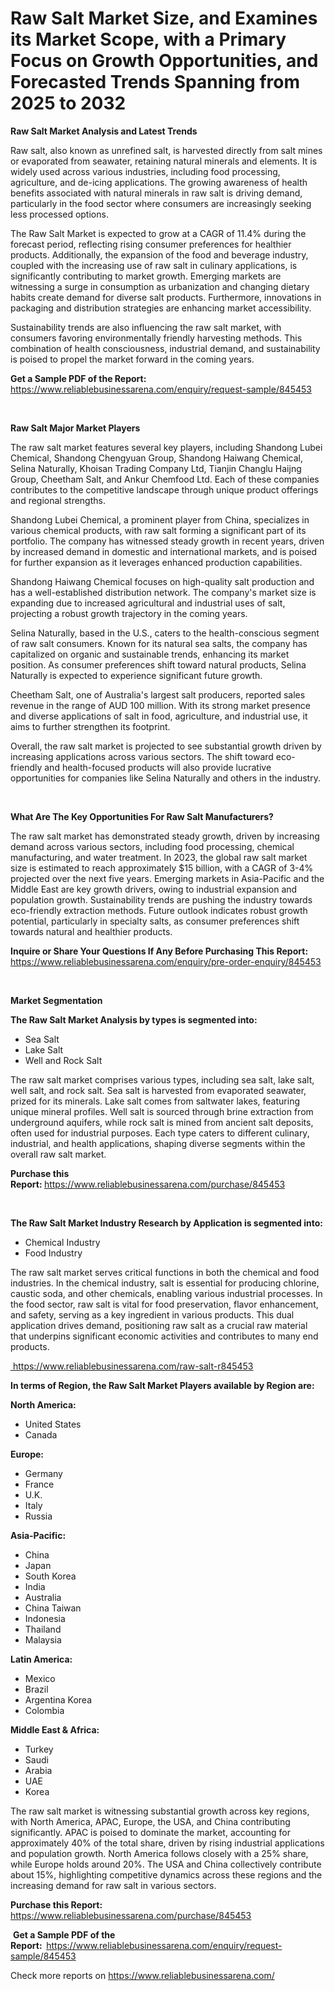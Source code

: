 <p><h1>Raw Salt Market Size, and Examines its Market Scope, with a Primary Focus on Growth Opportunities, and Forecasted Trends Spanning from 2025 to 2032</h1></p><p><strong>Raw Salt Market Analysis and Latest Trends</strong></p>
<p><p>Raw salt, also known as unrefined salt, is harvested directly from salt mines or evaporated from seawater, retaining natural minerals and elements. It is widely used across various industries, including food processing, agriculture, and de-icing applications. The growing awareness of health benefits associated with natural minerals in raw salt is driving demand, particularly in the food sector where consumers are increasingly seeking less processed options.</p><p>The Raw Salt Market is expected to grow at a CAGR of 11.4% during the forecast period, reflecting rising consumer preferences for healthier products. Additionally, the expansion of the food and beverage industry, coupled with the increasing use of raw salt in culinary applications, is significantly contributing to market growth. Emerging markets are witnessing a surge in consumption as urbanization and changing dietary habits create demand for diverse salt products. Furthermore, innovations in packaging and distribution strategies are enhancing market accessibility. </p><p>Sustainability trends are also influencing the raw salt market, with consumers favoring environmentally friendly harvesting methods. This combination of health consciousness, industrial demand, and sustainability is poised to propel the market forward in the coming years.</p></p>
<p><strong>Get a Sample PDF of the Report:&nbsp;</strong> <a href="https://www.reliablebusinessarena.com/enquiry/request-sample/845453?utm_campaign=1943&utm_medium=2&utm_source=Github&utm_content=ia&utm_term=15022025&utm_id=raw-salt">https://www.reliablebusinessarena.com/enquiry/request-sample/845453</a></p>
<p>&nbsp;</p>
<p><strong>Raw Salt Major Market Players</strong></p>
<p><p>The raw salt market features several key players, including Shandong Lubei Chemical, Shandong Chengyuan Group, Shandong Haiwang Chemical, Selina Naturally, Khoisan Trading Company Ltd, Tianjin Changlu Haijng Group, Cheetham Salt, and Ankur Chemfood Ltd. Each of these companies contributes to the competitive landscape through unique product offerings and regional strengths.</p><p>Shandong Lubei Chemical, a prominent player from China, specializes in various chemical products, with raw salt forming a significant part of its portfolio. The company has witnessed steady growth in recent years, driven by increased demand in domestic and international markets, and is poised for further expansion as it leverages enhanced production capabilities.</p><p>Shandong Haiwang Chemical focuses on high-quality salt production and has a well-established distribution network. The company's market size is expanding due to increased agricultural and industrial uses of salt, projecting a robust growth trajectory in the coming years.</p><p>Selina Naturally, based in the U.S., caters to the health-conscious segment of raw salt consumers. Known for its natural sea salts, the company has capitalized on organic and sustainable trends, enhancing its market position. As consumer preferences shift toward natural products, Selina Naturally is expected to experience significant future growth.</p><p>Cheetham Salt, one of Australia's largest salt producers, reported sales revenue in the range of AUD 100 million. With its strong market presence and diverse applications of salt in food, agriculture, and industrial use, it aims to further strengthen its footprint.</p><p>Overall, the raw salt market is projected to see substantial growth driven by increasing applications across various sectors. The shift toward eco-friendly and health-focused products will also provide lucrative opportunities for companies like Selina Naturally and others in the industry.</p></p>
<p>&nbsp;</p>
<p><strong>What Are The Key Opportunities For Raw Salt Manufacturers?</strong></p>
<p><p>The raw salt market has demonstrated steady growth, driven by increasing demand across various sectors, including food processing, chemical manufacturing, and water treatment. In 2023, the global raw salt market size is estimated to reach approximately $15 billion, with a CAGR of 3-4% projected over the next five years. Emerging markets in Asia-Pacific and the Middle East are key growth drivers, owing to industrial expansion and population growth. Sustainability trends are pushing the industry towards eco-friendly extraction methods. Future outlook indicates robust growth potential, particularly in specialty salts, as consumer preferences shift towards natural and healthier products.</p></p>
<p><strong>Inquire or Share Your Questions If Any Before Purchasing This Report:</strong> <a href="https://www.reliablebusinessarena.com/enquiry/pre-order-enquiry/845453?utm_campaign=1943&utm_medium=2&utm_source=Github&utm_content=ia&utm_term=15022025&utm_id=raw-salt">https://www.reliablebusinessarena.com/enquiry/pre-order-enquiry/845453</a></p>
<p>&nbsp;</p>
<p><strong>Market Segmentation</strong></p>
<p><strong>The Raw Salt Market Analysis by types is segmented into:</strong></p>
<p><ul><li>Sea Salt</li><li>Lake Salt</li><li>Well and Rock Salt</li></ul></p>
<p><p>The raw salt market comprises various types, including sea salt, lake salt, well salt, and rock salt. Sea salt is harvested from evaporated seawater, prized for its minerals. Lake salt comes from saltwater lakes, featuring unique mineral profiles. Well salt is sourced through brine extraction from underground aquifers, while rock salt is mined from ancient salt deposits, often used for industrial purposes. Each type caters to different culinary, industrial, and health applications, shaping diverse segments within the overall raw salt market.</p></p>
<p><strong>Purchase this Report:&nbsp;</strong><a href="https://www.reliablebusinessarena.com/purchase/845453?utm_campaign=1943&utm_medium=2&utm_source=Github&utm_content=ia&utm_term=15022025&utm_id=raw-salt">https://www.reliablebusinessarena.com/purchase/845453</a></p>
<p>&nbsp;</p>
<p><strong>The Raw Salt Market Industry Research by Application is segmented into:</strong></p>
<p><ul><li>Chemical Industry</li><li>Food Industry</li></ul></p>
<p><p>The raw salt market serves critical functions in both the chemical and food industries. In the chemical industry, salt is essential for producing chlorine, caustic soda, and other chemicals, enabling various industrial processes. In the food sector, raw salt is vital for food preservation, flavor enhancement, and safety, serving as a key ingredient in various products. This dual application drives demand, positioning raw salt as a crucial raw material that underpins significant economic activities and contributes to many end products.</p></p>
<p><a href="https://www.reliablebusinessarena.com/raw-salt-r845453?utm_campaign=1943&utm_medium=2&utm_source=Github&utm_content=ia&utm_term=15022025&utm_id=raw-salt">&nbsp;https://www.reliablebusinessarena.com/raw-salt-r845453</a></p>
<p><strong>In terms of Region, the Raw Salt Market Players available by Region are:</strong></p>
<p>
    <p> <strong> North America: </strong>
        <ul>
            <li>United States</li>
            <li>Canada</li>
        </ul>
        </p> 
    <p> <strong> Europe: </strong>
        <ul>
            <li>Germany</li>
            <li>France</li>
            <li>U.K.</li>
            <li>Italy</li>
            <li>Russia</li>
        </ul>
        </p> 
    <p> <strong> Asia-Pacific: </strong>
        <ul>
            <li>China</li>
            <li>Japan</li>
            <li>South Korea</li>
            <li>India</li>
            <li>Australia</li>
            <li>China Taiwan</li>
            <li>Indonesia</li>
            <li>Thailand</li>
            <li>Malaysia</li>
        </ul>
        </p> 
    <p> <strong> Latin America: </strong>
        <ul>
            <li>Mexico</li>
            <li>Brazil</li>
            <li>Argentina Korea</li>
            <li>Colombia</li>
        </ul>
        </p> 
    <p> <strong> Middle East & Africa: </strong>
        <ul>
            <li>Turkey</li>
            <li>Saudi</li>
            <li>Arabia</li>
            <li>UAE</li>
            <li>Korea</li>
        </ul>
    </p>
    </p>
<p><p>The raw salt market is witnessing substantial growth across key regions, with North America, APAC, Europe, the USA, and China contributing significantly. APAC is poised to dominate the market, accounting for approximately 40% of the total share, driven by rising industrial applications and population growth. North America follows closely with a 25% share, while Europe holds around 20%. The USA and China collectively contribute about 15%, highlighting competitive dynamics across these regions and the increasing demand for raw salt in various sectors.</p></p>
<p><strong>Purchase this Report: </strong><a href="https://www.reliablebusinessarena.com/purchase/845453?utm_campaign=1943&utm_medium=2&utm_source=Github&utm_content=ia&utm_term=15022025&utm_id=raw-salt">https://www.reliablebusinessarena.com/purchase/845453</a></p>
<p>&nbsp;<strong>Get a Sample PDF of the Report:&nbsp;&nbsp;</strong><a href="https://www.reliablebusinessarena.com/enquiry/request-sample/845453?utm_campaign=1943&utm_medium=2&utm_source=Github&utm_content=ia&utm_term=15022025&utm_id=raw-salt">https://www.reliablebusinessarena.com/enquiry/request-sample/845453</a></p>
<p><strong></strong></p>
<p>Check more reports on <a href="https://www.reliablebusinessarena.com/?utm_campaign=1943&utm_medium=2&utm_source=Github&utm_content=ia&utm_term=15022025&utm_id=raw-salt">https://www.reliablebusinessarena.com/</a></p>